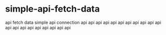 # simple-api-fetch-data
api fetch data simple
api connection
api api api api api api api api api api api api api api api api api api api  api
  

